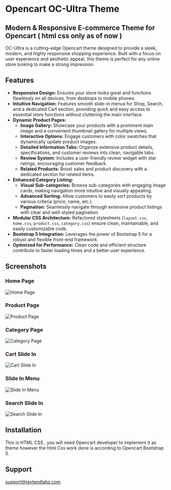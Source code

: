 # Opencart OC-Ultra Theme

## Modern & Responsive E-commerce Theme for Opencart ( html css only as of now )

OC-Ultra is a cutting-edge Opencart theme designed to provide a sleek, modern, and highly responsive shopping experience. Built with a focus on user experience and aesthetic appeal, this theme is perfect for any online store looking to make a strong impression.

## Features

*   **Responsive Design:** Ensures your store looks great and functions flawlessly on all devices, from desktops to mobile phones.
*   **Intuitive Navigation:** Features smooth slide-in menus for Shop, Search, and a dedicated Cart section, providing quick and easy access to essential store functions without cluttering the main interface.
*   **Dynamic Product Pages:**
    *   **Image Gallery:** Showcase your products with a prominent main image and a convenient thumbnail gallery for multiple views.
    *   **Interactive Options:** Engage customers with color swatches that dynamically update product images.
    *   **Detailed Information Tabs:** Organize extensive product details, specifications, and customer reviews into clean, navigable tabs.
    *   **Review System:** Includes a user-friendly review widget with star ratings, encouraging customer feedback.
    *   **Related Products:** Boost sales and product discovery with a dedicated section for related items.
*   **Enhanced Category Listing:**
    *   **Visual Sub-categories:** Browse sub-categories with engaging image cards, making navigation more intuitive and visually appealing.
    *   **Advanced Sorting:** Allow customers to easily sort products by various criteria (price, name, etc.).
    *   **Pagination:** Seamlessly navigate through extensive product listings with clear and well-styled pagination.
*   **Modular CSS Architecture:** Refactored stylesheets (`layout.css`, `home.css`, `product.css`, `category.css`) ensure clean, maintainable, and easily customizable code.
*   **Bootstrap 5 Integration:** Leverages the power of Bootstrap 5 for a robust and flexible front-end framework.
*   **Optimized for Performance:** Clean code and efficient structure contribute to faster loading times and a better user experience.

## Screenshots

### Home Page

![Home Page](screenshots/home.png)

### Product Page

![Product Page](screenshots/product-page.png)

### Category Page

![Category Page](screenshots/category-page.png)

### Cart Slide In

![Cart Slide In](screenshots/home-cart.png)

### Slide In Menu

![Slide In Menu](screenshots/home-menu.png)

### Search Slide In

![Search Slide In](screenshots/home-search.png)

## Installation

This is HTML CSS , you will need Opencart developer to implement it as theme however the html Css work done is according to Opencart Bootstrap 5.



## Support

support@iextendlabs.com 

